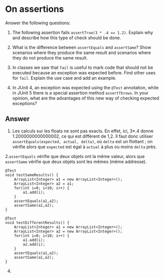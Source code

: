# On assertions

Answer the following questions:

1. The following assertion fails `assertTrue(3 * .4 == 1.2)`. Explain why and describe how this type of check should be done.

2. What is the difference between `assertEquals` and `assertSame`? Show scenarios where they produce the same result and scenarios where they do not produce the same result.

3. In classes we saw that `fail` is useful to mark code that should not be executed because an exception was expected before. Find other uses for `fail`. Explain the use case and add an example.

4. In JUnit 4, an exception was expected using the `@Test` annotation, while in JUnit 5 there is a special assertion method `assertThrows`. In your opinion, what are the advantages of this new way of checking expected exceptions?

## Answer
1. Les calculs sur les floats ne sont pas exacts. En effet, ici, 3*.4 donne 1.2000000000000002, ce qui est différent de 1,2. Il faut donc utiliser `assertEquals(expected, actual, delta)`, où `delta` est un flottant ; on vérifie alors que `expected` est égal à `actual` à plus ou moins `delta` près.

2.`assertEquals` vérifie que deux objets ont la même valeur, alors que `assertSame` vérifie que deux objets sont les mêmes (même addresse).
```
@Test
void testSameResults() {
	ArrayList<Integer> a1 = new ArrayList<Integer>();
	ArrayList<Integer> a2 = a1;
	for(int i=0; i<10; i++) {
		a1.add(i);
	}
	assertEquals(a1,a2);
	assertSame(a1,a2);
}

@Test
void testDifferentResults() {
	ArrayList<Integer> a1 = new ArrayList<Integer>();
	ArrayList<Integer> a2 = new ArrayList<Integer>();
	for(int i=0; i<10; i++) {
		a1.add(i);
		a2.add(i);
	}
	assertEquals(a1,a2);
	assertSame(a1,a2);
}
```

4.

